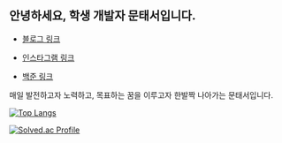 
## 안녕하세요, 학생 개발자 문태서입니다.  
* <a href="https://taeseo-dev.tistory.com/">블로그 링크</a>  

* <a href="https://www.instagram.com/taeseo_06/">인스타그램 링크</a>
* <a href="https://www.acmicpc.net/user/ansxotj06">백준 링크</a>  



매일 발전하고자 노력하고, 목표하는 꿈을 이루고자 한발짝 나아가는 문태서입니다.



[![Top Langs](https://github-readme-stats.vercel.app/api/top-langs/?username=Taeseo06&layout=compact&theme=tokyonight&langs_count=10)](https://github.com/Taeseo06/Taeseo06/edit/main/README.md)


[![Solved.ac Profile](http://mazassumnida.wtf/api/v2/generate_badge?boj=ansxotj06)](https://solved.ac/ansxotj06/)
